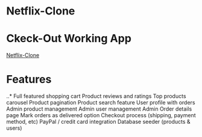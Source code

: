 # Netflix-Clone

# Ckeck-Out Working App
[Netflix-Clone](https://netflix-clone-9d3b7.web.app)

# Features
..* Full featured shopping cart
Product reviews and ratings
Top products carousel
Product pagination
Product search feature
User profile with orders
Admin product management
Admin user management
Admin Order details page
Mark orders as delivered option
Checkout process (shipping, payment method, etc)
PayPal / credit card integration
Database seeder (products & users)

